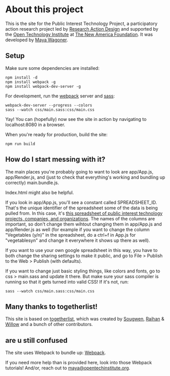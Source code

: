 # About this project

This is the site for the Public Interest Technology Project, a participatory action research project led by [Research Action Design](http://rad.cat) and supported by the [Open Technology Institute](https://opentechinstitute.org) at [The New America Foundation](https://newamerica.org). It was developed by [Maya Wagoner](https://github.com/mayawagon).

## Setup

Make sure some dependencies are installed:

    npm install -d
    npm install webpack -g
    npm install webpack-dev-server -g

For development, run the [webpack](https://webpack.github.io/) server and [sass](http://sass-lang.com/):

    webpack-dev-server --progress --colors
    sass --watch css/main.sass:css/main.css

Yay! You can (hopefully) now see the site in action by navigating to localhost:8080 in a browser. 

When you're ready for production, build the site:

    npm run build

## How do I start messing with it?

The main places you're probably going to want to look are app/App.js, app/Render.js, and (just to check that everything's working and bundling up correctly) main.bundle.js. 

Index.html might also be helpful. 

If you look in app/App.js, you'll see a constant called SPREADSHEET_ID. That's the unique identifier of the spreadsheet some of the data is being pulled from. In this case, it's [this spreadsheet of public interest technology projects, companies, and organizations](https://docs.google.com/spreadsheets/d/1jwM-cYI1Ep9ZjNxGDjJXjqNkYA-f1ViyAH-Bv1tLvV4/edit#gid=0). The names of the columns are important, so don't change them wihtout changing them in app/App.js and app/Render.js as well (for example if you want to change the column "Vegetables (y/n)" in the spreadsheet, do a ctrl+f in App.js for "vegetablesyn" and change it everywhere it shows up there as well).

If you want to use your own google spreadsheet in this way, you have to both change the sharing settings to make it public, and go to File > Publish to the Web > Publish (with defaults). 

If you want to change just basic styling things, like colors and fonts, go to css > main.sass and update it there. But make sure your sass compiler is running so that it gets turned into valid CSS! If it's not, run:

	sass --watch css/main.sass:css/main.css

## Many thanks to togetherlist!

This site is based on [togetherlist](http://togetherlist.com/), which was created by [Sougwen](http://twitter.com/sougwen), [Raihan](http://twitter.com/raihan_) & [Willow](http://twitter.com/willowbl00) and a bunch of other contributors.

## are u still confused

The site uses Webpack to bundle up: [Webpack](https://webpack.github.io/docs/tutorials/getting-started/).

If you need more help than is provided here, look into those Webpack tutorials! And/or, reach out to [maya@opentechinstitute.org](mailto:maya@opentechinstitute.org).
